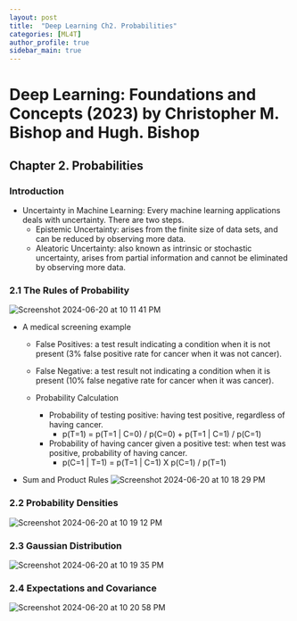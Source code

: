 ```yaml
---
layout: post
title:  "Deep Learning Ch2. Probabilities"
categories: [ML4T]
author_profile: true
sidebar_main: true
---
```


# Deep Learning: Foundations and Concepts (2023) by Christopher M. Bishop and Hugh. Bishop
## Chapter 2. Probabilities

### Introduction    
- Uncertainty in Machine Learning: Every machine learning applications deals with uncertainty. There are two steps.
    - Epistemic Uncertainty: arises from the finite size of data sets, and can be reduced by observing more data.
    - Aleatoric Uncertainty: also known as intrinsic or stochastic uncertainty, arises from partial information and cannot be eliminated by observing more data.
 


### 2.1 The Rules of Probability

![Screenshot 2024-06-20 at 10 11 41 PM](https://github.com/melody11sung/melody11sung.github.io/assets/125707768/2a95c4a4-e0fa-4fd4-ae3e-cdb271f51de3)

- A medical screening example
  - False Positives: a test result indicating a condition when it is not present (3% false positive rate for cancer when it was not cancer).
  - False Negative: a test result not indicating a condition when it is present (10% false negative rate for cancer when it was cancer).
 
  - Probability Calculation
    - Probability of testing positive: having test positive, regardless of having cancer.
      - p(T=1) = p(T=1 | C=0) / p(C=0) + p(T=1 | C=1) / p(C=1)
    - Probability of having cancer given a positive test: when test was positive, probability of having cancer.
      - p(C=1 | T=1) = p(T=1 | C=1) X p(C=1) / p(T=1)


- Sum and Product Rules
![Screenshot 2024-06-20 at 10 18 29 PM](https://github.com/melody11sung/melody11sung.github.io/assets/125707768/77f83a1f-21e8-45c2-bdf3-a4a3a706568d)


### 2.2 Probability Densities
![Screenshot 2024-06-20 at 10 19 12 PM](https://github.com/melody11sung/melody11sung.github.io/assets/125707768/e1c1305b-9d78-4453-91ab-52435b10a17f)

     
### 2.3 Gaussian Distribution
![Screenshot 2024-06-20 at 10 19 35 PM](https://github.com/melody11sung/melody11sung.github.io/assets/125707768/f3175f0c-d4d0-48c2-a131-5ea9be636de1)

    
### 2.4 Expectations and Covariance
![Screenshot 2024-06-20 at 10 20 58 PM](https://github.com/melody11sung/melody11sung.github.io/assets/125707768/e4fe082d-9d3d-4541-b609-6fc71fd663eb)



